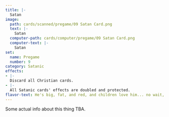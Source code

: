 ```yaml
---
title: |-
  Satan
image: 
  path: cards/scanned/pregame/09 Satan Card.png
  text: |-
    Satan
  computer-path: cards/computer/pregame/09 Satan Card.png
  computer-text: |-
    Satan
set:
  name: Pregame
  number: 9
category: Satanic
effects: 
- |-
  Discard all Christian cards.
- |-
  All Satanic cards' effects are doubled and protected.
flavor-text: He's big, fat, and red, and children love him... no wait, wrong guy, he's Satan.
---
```

Some actual info about this thing TBA.
